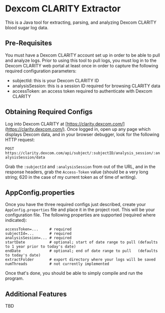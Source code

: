 # Dexcom CLARITY Extractor

This is a Java tool for extracting, parsing, and analyzing Dexcom CLARITY blood sugar log data.

## Pre-Requisites

You must have a Dexcom CLARITY account set up in order to be able to pull and analyze logs. Prior to using this tool to pull logs, you must log in to the Dexcom CLARITY web portal at least once in order to capture the following required configuration parameters:
- subjectId: this is your Dexcom CLARITY ID
- analysisSession: this is a session ID required for browsing CLARITY data
- accessToken: an access token required to authenticate with Dexcom CLARITY

## Obtaining Required Configs

Log into Dexcom CLARITY at [https://clarity.dexcom.com/](https://clarity.dexcom.com/). Once logged in, open up any page which displays Dexcom data, and in your browser debugger, look for the following HTTP request:

`POST https://clarity.dexcom.com/api/subject/:subjectID/analysis_session/:analysisSession/data`

Grab the `:subjectId` and `:analysisSession` from out of the URL, and in the response headers, grab the `Access-Token` value (should be a very long string; 620 in the case of my current token as of time of writing).

## AppConfig.properties

Once you have the three required configs just described, create your `AppConfig.properties` file and place it in the project root. This will be your configuration file. The following properties are supported (required where indicated):

```
accessToken=...     # required
subjectId=...       # required
analysisSession=... # required
startDate           # optional; start of date range to pull (defaults to 1 year prior to today's date)
endDate             # optional; end of date range to pull   (defaults to today's date)
extractFolder       # export directory where your logs will be saved
numThreads          # not currently implemented
```

Once that's done, you should be able to simply compile and run the program.

## Additional Features

TBD